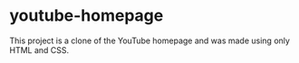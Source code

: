 # youtube-homepage
This project is a clone of the YouTube homepage and was made using only HTML and CSS. 
